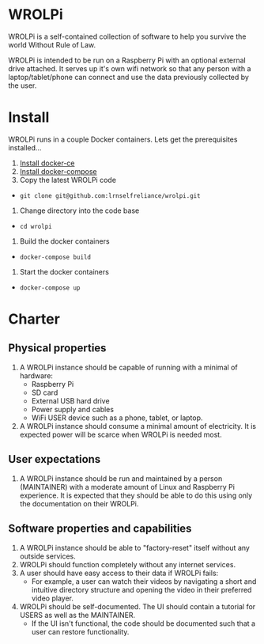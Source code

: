# WROLPi
WROLPi is a self-contained collection of software to help you survive the world Without Rule of Law.

WROLPi is intended to be run on a Raspberry Pi with an optional external drive attached.  It serves up it's own wifi
network so that any person with a laptop/tablet/phone can connect and use the data previously collected by the user.


# Install
WROLPi runs in a couple Docker containers.  Lets get the prerequisites installed...
1. [Install docker-ce](https://docs.docker.com/install/linux/docker-ce/ubuntu/)
1. [Install docker-compose](https://docs.docker.com/compose/install/)
1. Copy the latest WROLPi code
 * `git clone git@github.com:lrnselfreliance/wrolpi.git`
1. Change directory into the code base
 * `cd wrolpi`
1. Build the docker containers
 * `docker-compose build`
1. Start the docker containers
 * `docker-compose up`


# Charter
## Physical properties
1. A WROLPi instance should be capable of running with a minimal of hardware:
    * Raspberry Pi
    * SD card
    * External USB hard drive
    * Power supply and cables
    * WiFi USER device such as a phone, tablet, or laptop.
1. A WROLPi instance should consume a minimal amount of electricity.  It is expected power will be scarce when WROLPi
is needed most.
## User expectations
1. A WROLPi instance should be run and maintained by a person (MAINTAINER) with a moderate amount of Linux and
Raspberry Pi experience.  It is expected that they should be able to do this using only the documentation on their
WROLPi.
## Software properties and capabilities
1. A WROLPi instance should be able to "factory-reset" itself without any outside services.
1. WROLPi should function completely without any internet services.
1. A user should have easy access to their data if WROLPi fails:
    * For example, a user can watch their videos by navigating a short and intuitive directory structure and opening the video in
    their preferred video player.
1. WROLPi should be self-documented.  The UI should contain a tutorial for USERS as well as the MAINTAINER.
    * If the UI isn't functional, the code should be documented such that a user can restore functionality.